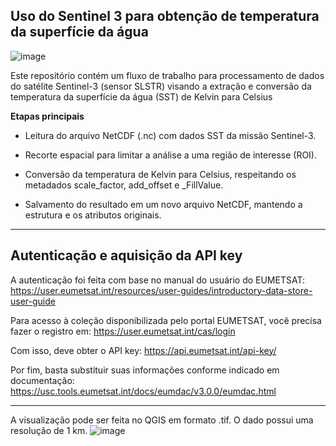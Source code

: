 ## Uso do Sentinel 3 para obtenção de temperatura da superfície da água  

![image](https://github.com/user-attachments/assets/12877285-1b9f-44b9-b95e-060b972aace1)

Este repositório contém um fluxo de trabalho para processamento de dados do satélite Sentinel-3 (sensor SLSTR) visando a extração e conversão da temperatura da superfície da água (SST) de Kelvin para Celsius  

**Etapas principais**  
- Leitura do arquivo NetCDF (.nc) com dados SST da missão Sentinel-3.  
 
- Recorte espacial para limitar a análise a uma região de interesse (ROI).  

- Conversão da temperatura de Kelvin para Celsius, respeitando os metadados scale_factor, add_offset e _FillValue.  
  
- Salvamento do resultado em um novo arquivo NetCDF, mantendo a estrutura e os atributos originais.

__________________________________________________________________________________________________________
## Autenticação e aquisição da API key

A autenticação foi feita com base no manual do usuário do EUMETSAT:
https://user.eumetsat.int/resources/user-guides/introductory-data-store-user-guide

Para acesso à coleção disponibilizada pelo portal EUMETSAT, você precisa fazer o registro em: 
https://user.eumetsat.int/cas/login  

Com isso, deve obter o API key: https://api.eumetsat.int/api-key/

Por fim, basta substituir suas informações conforme indicado em documentação: https://usc.tools.eumetsat.int/docs/eumdac/v3.0.0/eumdac.html

__________________________________________________________________________________________________________

A visualização pode ser feita no QGIS em formato .tif. O dado possui uma resolução de 1 km.
![image](https://github.com/user-attachments/assets/f331a2d4-d03d-4e57-a475-74ffad93608e)


